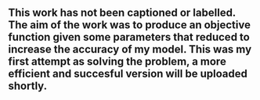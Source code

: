 ## This work has not been captioned or labelled. The aim of the work was to produce an objective function given some parameters that reduced to increase the accuracy of my model. This was my first attempt as solving the problem, a more efficient and succesful version will be uploaded shortly.

